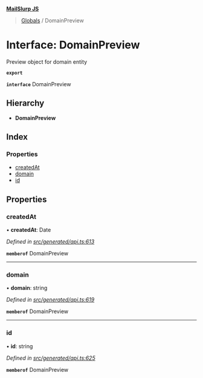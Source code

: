 **[MailSlurp JS](../README.md)**

> [Globals](../README.md) / DomainPreview

# Interface: DomainPreview

Preview object for domain entity

**`export`** 

**`interface`** DomainPreview

## Hierarchy

* **DomainPreview**

## Index

### Properties

* [createdAt](domainpreview.md#createdat)
* [domain](domainpreview.md#domain)
* [id](domainpreview.md#id)

## Properties

### createdAt

•  **createdAt**: Date

*Defined in [src/generated/api.ts:613](https://github.com/mailslurp/mailslurp-client/blob/f5ab9d3/src/generated/api.ts#L613)*

**`memberof`** DomainPreview

___

### domain

•  **domain**: string

*Defined in [src/generated/api.ts:619](https://github.com/mailslurp/mailslurp-client/blob/f5ab9d3/src/generated/api.ts#L619)*

**`memberof`** DomainPreview

___

### id

•  **id**: string

*Defined in [src/generated/api.ts:625](https://github.com/mailslurp/mailslurp-client/blob/f5ab9d3/src/generated/api.ts#L625)*

**`memberof`** DomainPreview
